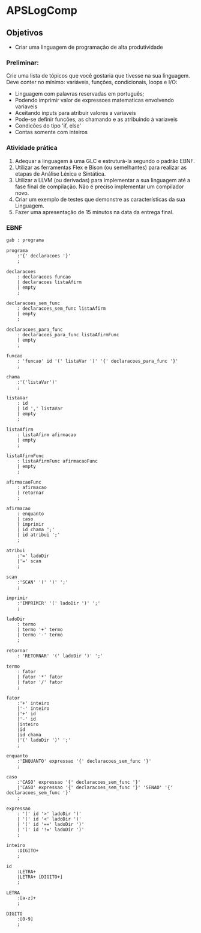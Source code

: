 # APSLogComp

## Objetivos
  * Criar uma linguagem de programação de alta produtividade

### Preliminar:
  Crie uma lista de tópicos que você gostaria que tivesse na sua linguagem. Deve conter no mínimo:  variáveis, funções, condicionais, loops e I/O:
  
  * Linguagem com palavras reservadas em português;
  * Podendo imprimir valor de expressoes matematicas envolvendo variaveis
  * Aceitando inputs para atribuir valores a variaveis
  * Pode-se definir funcões, as chamando e as atribuindo à variaveis
  * Condicões do tipo 'if, else'
  * Contas somente com inteiros

### Atividade prática

  1. Adequar a linguagem à uma GLC e estruturá-la segundo o padrão EBNF.
  2. Utilizar as ferramentas Flex e Bison (ou semelhantes) para realizar as etapas de Análise Léxica e
  Sintática.
  3. Utilizar a LLVM (ou derivadas) para implementar a sua linguagem até a fase final de compilação.
  Não é preciso implementar um compilador novo.
  4. Criar um exemplo de testes que demonstre as características da sua Linguagem.
  5. Fazer uma apresentação de 15 minutos na data da entrega final.

### EBNF

  ```
  gab : programa

  programa
      :'{' declaracoes '}'
      ;

  declaracoes 
      : declaracoes funcao
      | declaracoes listaAfirm
      | empty
      ;

  declaracoes_sem_func 
      : declaracoes_sem_func listaAfirm
      | empty
      ;

  declaracoes_para_func 
      : declaracoes_para_func listaAfirmFunc
      | empty
      ;

  funcao
      : 'funcao' id '(' listaVar ')' '{' declaracoes_para_func '}'
      ;

  chama
      :'('listaVar')'
      ;

  listaVar   
      : id
      | id ',' listaVar
      | empty
      ;

  listaAfirm
      : listaAfirm afirmacao
      | empty
      ;

  listaAfirmFunc 
      : listaAfirmFunc afirmacaoFunc
      | empty
      ;

  afirmacaoFunc 
      : afirmacao
      | retornar
      ;

  afirmacao 
      : enquanto
      | caso
      | imprimir
      | id chama ';'
      | id atribui ';'
      ;

  atribui
      :'=' ladoDir
      |'=' scan
      ;

  scan
      :'SCAN' '(' ')' ';'
      ;

  imprimir
      :'IMPRIMIR' '(' ladoDir ')' ';'
      ;

  ladoDir
      : termo
      | termo '+' termo
      | termo '-' termo 
      ;

  retornar
      : 'RETORNAR' '(' ladoDir ')' ';'
      
  termo
      : fator
      | fator '*' fator
      | fator '/' fator 
      ;

  fator 
      :'+' inteiro
      |'-' inteiro
      |'+' id
      |'-' id
      |inteiro
      |id
      |id chama
      |'(' ladoDir ')' ';'
      ;

  enquanto
      :'ENQUANTO' expressao '{' declaracoes_sem_func '}'
      ;

  caso
      :'CASO' expressao '{' declaracoes_sem_func '}'
      |'CASO' expressao '{' declaracoes_sem_func '}' 'SENAO' '{' declaracoes_sem_func '}'
      ;

  expressao
      : '(' id '>' ladoDir ')'
      | '(' id '<' ladoDir ')'
      | '(' id '==' ladoDir ')'
      | '(' id '!=' ladoDir ')'
      ;

  inteiro
      :DIGITO+
      ;

  id
      :LETRA+
      |LETRA+ [DIGITO+]
      ;

  LETRA
      :[a-z]+
      ;

  DIGITO
      :[0-9]
      ;
  ```